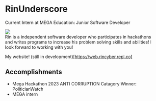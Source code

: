 # RinUnderscore

Current Intern at MEGA Education: Junior Software Developer

<a href="https://github.com/anuraghazra/github-readme-stats">
  <img align="center" src="https://github-readme-stats.vercel.app/api/top-langs/?username=RinSoftwareDeveloper&show_icons=true&theme=radical" />
</a>
<div>Rin is a independent software developer who participates in hackathons and writes programs to increase his problem solving skills and abilities! I look forward to working with you!</div>

My website! (still in development)[https://web.rincyber.repl.co]

## Accomplishments
- Mega Hackathon 2023 ANTI CORRUPTION Catagory Winner: PoliticianWatch
- MEGA intern
